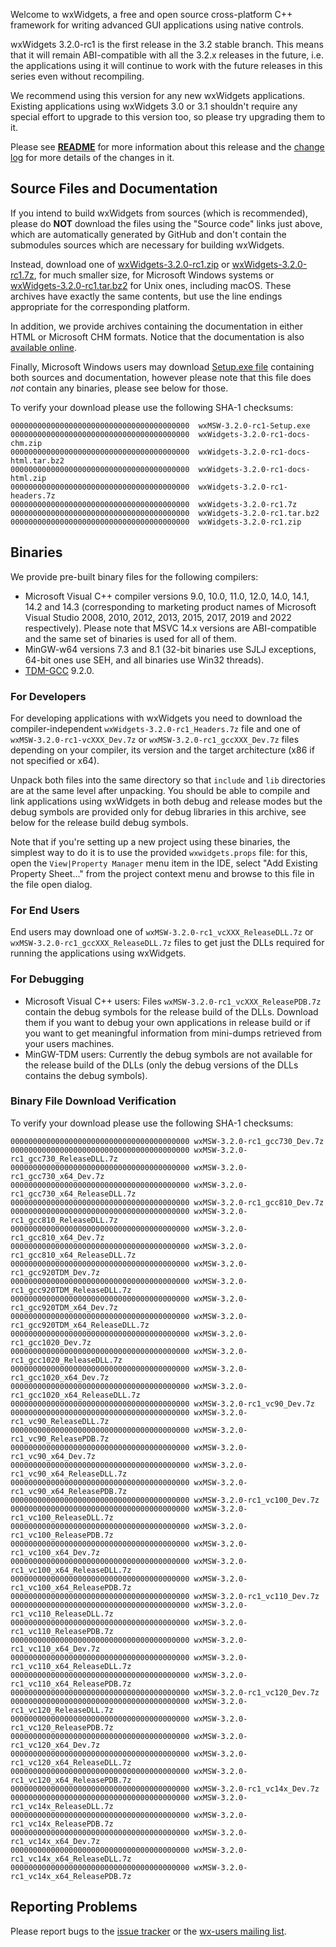 Welcome to wxWidgets, a free and open source cross-platform C++ framework for writing advanced GUI applications using native controls.

wxWidgets 3.2.0-rc1 is the first release in the 3.2 stable branch. This means that it will remain ABI-compatible with all the 3.2.x releases in the future, i.e. the applications using it will continue to work with the future releases in this series even without recompiling.

We recommend using this version for any new wxWidgets applications. Existing applications using wxWidgets 3.0 or 3.1 shouldn't require any special effort to upgrade to this version too, so please try upgrading them to it.

Please see [**README**](https://raw.githubusercontent.com/wxWidgets/wxWidgets/v3.2.0-rc1/docs/readme.txt) for more information about this release and the [change log](https://raw.githubusercontent.com/wxWidgets/wxWidgets/v3.2.0-rc1/docs/changes.txt) for more details of the changes in it.


## Source Files and Documentation

If you intend to build wxWidgets from sources (which is recommended), please do **NOT** download the files using the "Source code" links just above, which are automatically generated by GitHub and don't contain the submodules sources which are necessary for building wxWidgets.

Instead, download one of [wxWidgets-3.2.0-rc1.zip](https://github.com/wxWidgets/wxWidgets/releases/download/v3.2.0-rc1/wxWidgets-3.2.0-rc1.zip) or [wxWidgets-3.2.0-rc1.7z](https://github.com/wxWidgets/wxWidgets/releases/download/v3.2.0-rc1/wxWidgets-3.2.0-rc1.7z), for much smaller size, for Microsoft Windows systems or [wxWidgets-3.2.0-rc1.tar.bz2](https://github.com/wxWidgets/wxWidgets/releases/download/v3.2.0-rc1/wxWidgets-3.2.0-rc1.tar.bz2) for Unix ones, including macOS. These archives have exactly the same contents, but use the line endings appropriate for the corresponding platform.

In addition, we provide archives containing the documentation in either HTML or Microsoft CHM formats. Notice that the documentation is also [available online](https://docs.wxwidgets.org/3.2.0-rc1).

Finally, Microsoft Windows users may download [Setup.exe file](https://github.com/wxWidgets/wxWidgets/releases/download/v3.2.0-rc1/wxMSW-3.2.0-rc1-Setup.exe) containing both sources and documentation, however please note that this file does _not_ contain any binaries, please see below for those.

To verify your download please use the following SHA-1 checksums:

    0000000000000000000000000000000000000000  wxMSW-3.2.0-rc1-Setup.exe
    0000000000000000000000000000000000000000  wxWidgets-3.2.0-rc1-docs-chm.zip
    0000000000000000000000000000000000000000  wxWidgets-3.2.0-rc1-docs-html.tar.bz2
    0000000000000000000000000000000000000000  wxWidgets-3.2.0-rc1-docs-html.zip
    0000000000000000000000000000000000000000  wxWidgets-3.2.0-rc1-headers.7z
    0000000000000000000000000000000000000000  wxWidgets-3.2.0-rc1.7z
    0000000000000000000000000000000000000000  wxWidgets-3.2.0-rc1.tar.bz2
    0000000000000000000000000000000000000000  wxWidgets-3.2.0-rc1.zip

## Binaries

We provide pre-built binary files for the following compilers:

* Microsoft Visual C++ compiler versions 9.0, 10.0, 11.0, 12.0, 14.0, 14.1, 14.2 and 14.3 (corresponding to marketing product names of Microsoft Visual Studio 2008, 2010, 2012, 2013, 2015, 2017, 2019 and 2022 respectively). Please note that MSVC 14.x versions are ABI-compatible and the same set of binaries is used for all of them.
* MinGW-w64 versions 7.3 and 8.1 (32-bit binaries use SJLJ exceptions, 64-bit ones use SEH, and all binaries use Win32 threads).
* [TDM-GCC](https://jmeubank.github.io/tdm-gcc/) 9.2.0.

### For Developers

For developing applications with wxWidgets you need to download the compiler-independent `wxWidgets-3.2.0-rc1_Headers.7z` file and one of `wxMSW-3.2.0-rc1-vcXXX_Dev.7z` or `wxMSW-3.2.0-rc1_gccXXX_Dev.7z` files depending on your compiler, its version and the target architecture (x86 if not specified or x64).

Unpack both files into the same directory so that `include` and `lib` directories are at the same level after unpacking. You should be able to compile and link applications using wxWidgets in both debug and release modes but the debug symbols are provided only for debug libraries in this archive, see below for the release build debug symbols.

Note that if you're setting up a new project using these binaries, the simplest
way to do it is to use the provided `wxwidgets.props` file: for this, open the
`View|Property Manager` menu item in the IDE, select "Add Existing Property
Sheet..." from the project context menu and browse to this file in the file
open dialog.

### For End Users

End users may download one of `wxMSW-3.2.0-rc1_vcXXX_ReleaseDLL.7z` or `wxMSW-3.2.0-rc1_gccXXX_ReleaseDLL.7z` files to get just the DLLs required for running the applications using wxWidgets.

### For Debugging

* Microsoft Visual C++ users: Files `wxMSW-3.2.0-rc1_vcXXX_ReleasePDB.7z` contain the debug symbols for the release build of the DLLs. Download them if you want to debug your own applications in release build or if you want to get meaningful information from mini-dumps retrieved from your users machines.
* MinGW-TDM users: Currently the debug symbols are not available for the release build of the DLLs (only the debug versions of the DLLs contains the debug symbols).

### Binary File Download Verification

To verify your download please use the following SHA-1 checksums:

    0000000000000000000000000000000000000000 wxMSW-3.2.0-rc1_gcc730_Dev.7z
    0000000000000000000000000000000000000000 wxMSW-3.2.0-rc1_gcc730_ReleaseDLL.7z
    0000000000000000000000000000000000000000 wxMSW-3.2.0-rc1_gcc730_x64_Dev.7z
    0000000000000000000000000000000000000000 wxMSW-3.2.0-rc1_gcc730_x64_ReleaseDLL.7z
    0000000000000000000000000000000000000000 wxMSW-3.2.0-rc1_gcc810_Dev.7z
    0000000000000000000000000000000000000000 wxMSW-3.2.0-rc1_gcc810_ReleaseDLL.7z
    0000000000000000000000000000000000000000 wxMSW-3.2.0-rc1_gcc810_x64_Dev.7z
    0000000000000000000000000000000000000000 wxMSW-3.2.0-rc1_gcc810_x64_ReleaseDLL.7z
    0000000000000000000000000000000000000000 wxMSW-3.2.0-rc1_gcc920TDM_Dev.7z
    0000000000000000000000000000000000000000 wxMSW-3.2.0-rc1_gcc920TDM_ReleaseDLL.7z
    0000000000000000000000000000000000000000 wxMSW-3.2.0-rc1_gcc920TDM_x64_Dev.7z
    0000000000000000000000000000000000000000 wxMSW-3.2.0-rc1_gcc920TDM_x64_ReleaseDLL.7z
    0000000000000000000000000000000000000000 wxMSW-3.2.0-rc1_gcc1020_Dev.7z
    0000000000000000000000000000000000000000 wxMSW-3.2.0-rc1_gcc1020_ReleaseDLL.7z
    0000000000000000000000000000000000000000 wxMSW-3.2.0-rc1_gcc1020_x64_Dev.7z
    0000000000000000000000000000000000000000 wxMSW-3.2.0-rc1_gcc1020_x64_ReleaseDLL.7z
    0000000000000000000000000000000000000000 wxMSW-3.2.0-rc1_vc90_Dev.7z
    0000000000000000000000000000000000000000 wxMSW-3.2.0-rc1_vc90_ReleaseDLL.7z
    0000000000000000000000000000000000000000 wxMSW-3.2.0-rc1_vc90_ReleasePDB.7z
    0000000000000000000000000000000000000000 wxMSW-3.2.0-rc1_vc90_x64_Dev.7z
    0000000000000000000000000000000000000000 wxMSW-3.2.0-rc1_vc90_x64_ReleaseDLL.7z
    0000000000000000000000000000000000000000 wxMSW-3.2.0-rc1_vc90_x64_ReleasePDB.7z
    0000000000000000000000000000000000000000 wxMSW-3.2.0-rc1_vc100_Dev.7z
    0000000000000000000000000000000000000000 wxMSW-3.2.0-rc1_vc100_ReleaseDLL.7z
    0000000000000000000000000000000000000000 wxMSW-3.2.0-rc1_vc100_ReleasePDB.7z
    0000000000000000000000000000000000000000 wxMSW-3.2.0-rc1_vc100_x64_Dev.7z
    0000000000000000000000000000000000000000 wxMSW-3.2.0-rc1_vc100_x64_ReleaseDLL.7z
    0000000000000000000000000000000000000000 wxMSW-3.2.0-rc1_vc100_x64_ReleasePDB.7z
    0000000000000000000000000000000000000000 wxMSW-3.2.0-rc1_vc110_Dev.7z
    0000000000000000000000000000000000000000 wxMSW-3.2.0-rc1_vc110_ReleaseDLL.7z
    0000000000000000000000000000000000000000 wxMSW-3.2.0-rc1_vc110_ReleasePDB.7z
    0000000000000000000000000000000000000000 wxMSW-3.2.0-rc1_vc110_x64_Dev.7z
    0000000000000000000000000000000000000000 wxMSW-3.2.0-rc1_vc110_x64_ReleaseDLL.7z
    0000000000000000000000000000000000000000 wxMSW-3.2.0-rc1_vc110_x64_ReleasePDB.7z
    0000000000000000000000000000000000000000 wxMSW-3.2.0-rc1_vc120_Dev.7z
    0000000000000000000000000000000000000000 wxMSW-3.2.0-rc1_vc120_ReleaseDLL.7z
    0000000000000000000000000000000000000000 wxMSW-3.2.0-rc1_vc120_ReleasePDB.7z
    0000000000000000000000000000000000000000 wxMSW-3.2.0-rc1_vc120_x64_Dev.7z
    0000000000000000000000000000000000000000 wxMSW-3.2.0-rc1_vc120_x64_ReleaseDLL.7z
    0000000000000000000000000000000000000000 wxMSW-3.2.0-rc1_vc120_x64_ReleasePDB.7z
    0000000000000000000000000000000000000000 wxMSW-3.2.0-rc1_vc14x_Dev.7z
    0000000000000000000000000000000000000000 wxMSW-3.2.0-rc1_vc14x_ReleaseDLL.7z
    0000000000000000000000000000000000000000 wxMSW-3.2.0-rc1_vc14x_ReleasePDB.7z
    0000000000000000000000000000000000000000 wxMSW-3.2.0-rc1_vc14x_x64_Dev.7z
    0000000000000000000000000000000000000000 wxMSW-3.2.0-rc1_vc14x_x64_ReleaseDLL.7z
    0000000000000000000000000000000000000000 wxMSW-3.2.0-rc1_vc14x_x64_ReleasePDB.7z


## Reporting Problems

Please report bugs to the [issue tracker](https://github.com/wxWidgets/wxWidgets/issues/new) or the [wx-users mailing list](http://groups.google.com/group/wx-users).

